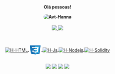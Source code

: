 #### <div align="center"> Olá pessoas! <p></p> <p> <img align="center" alt="Avt-Hanna" height="150" style="border-radius:50px;" src="https://i.postimg.cc/jdZ9fQwg/avhanna.gif"> </p> </div>


<div align="center">
  <a href="https://github.com/hanna-araujo">
  <img height="180em" src="https://github-readme-stats.vercel.app/api?username=hanna-araujo&show_icons=true&theme=midnight-purple&include_all_commits=true&count_private=true"/>
  <img height="180em" src="https://github-readme-stats.vercel.app/api/top-langs/?username=hanna-araujo&layout=compact&langs_count=7&theme=midnight-purple"/>
</div>

##

<div style="display: inline_block" align="center"><br>
  <img align="center" alt="H-HTML" height="30" width="40" src="https://cdn.jsdelivr.net/gh/devicons/devicon/icons/html5/html5-original-wordmark.svg">
  <img align="center" alt="H-CSS" height="30" width="40" src="https://raw.githubusercontent.com/devicons/devicon/master/icons/css3/css3-original.svg">
  <img align="center" alt="H-Js" height="30" width="40" src="https://cdn.jsdelivr.net/gh/devicons/devicon/icons/javascript/javascript-original.svg">
  <img align="center" alt="H-Nodejs" height="30" width="40" src="https://cdn.jsdelivr.net/gh/devicons/devicon/icons/nodejs/nodejs-plain.svg">
  <img align="center" alt="H-Solidity" height="30" width="40" src="https://cdn.jsdelivr.net/gh/devicons/devicon/icons/solidity/solidity-original.svg">
</div>
  
  ##
  
  <div align="center">
 <a href="https://discordapp.com/users/Hana#1886" target="_blank"><img src="https://img.shields.io/badge/Discord-7289DA?style=for-the-badge&logo=discord&logoColor=white"></a> 
  <a href = "mailto:hkf.araujo@gmail.com"><img src="https://img.shields.io/badge/Gmail-D14836?style=for-the-badge&logo=gmail&logoColor=white"></a>
  <a href="https://www.linkedin.com/in/hannakfaraujo" target="_blank"><img src="https://img.shields.io/badge/LinkedIn-0077B5?style=for-the-badge&logo=linkedin&logoColor=white"></a> 
  <a href="https://t.me/Hk_araujo" target="_blank"><img src="https://img.shields.io/badge/Telegram-2CA5E0?style=for-the-badge&logo=telegram&logoColor=white"></a>
  </div>
  
  ##
  
